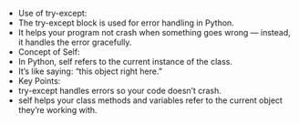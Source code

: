 * Use of try-except:
* The try-except block is used for error handling in Python.
* It helps your program not crash when something goes wrong — instead, it handles the error gracefully.
* Concept of Self:
* In Python, self refers to the current instance of the class.
* It’s like saying: “this object right here.”
* Key Points:
* try-except handles errors so your code doesn’t crash.
* self helps your class methods and variables refer to the current object they’re working with.
